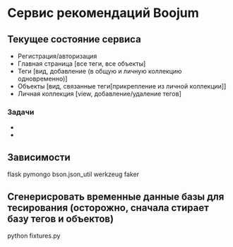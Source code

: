 # Сервис рекомендаций Boojum

## Текущее состояние сервиса
* Регистрация/авторизация
* Главная страница [все теги, все объекты]
* Теги [вид, добавление (в общую и личную коллекцию одновременно)]
* Объекты [вид, связанные теги[прикрепление из личной коллекции]]
* Личная коллекция [view, добавление/удаление тегов]
### Задачи
* 
* 

## Зависимости

flask
pymongo
bson.json_util
werkzeug
faker


## Сгенерисровать временные данные базы для тесирования (осторожно, сначала стирает базу тегов и объектов)

python fixtures.py